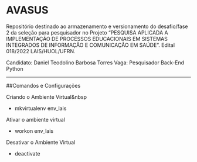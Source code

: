 # AVASUS
Repositório destinado ao armazenamento e versionamento do desafio/fase 2 da seleção para pesquisador no Projeto “PESQUISA APLICADA A IMPLEMENTAÇÃO DE PROCESSOS EDUCACIONAIS EM SISTEMAS INTEGRADOS DE INFORMAÇÃO E COMUNICAÇÃO EM SAÚDE”. Edital 018/2022 LAIS/HUOL/UFRN.

Candidato: Daniel Teodolino Barbosa Torres
Vaga: Pesquisador Back-End Python


-----

##Comandos e Configurações

Criando o Ambiente Virtual&nbsp
 - mkvirtualenv env_lais

Ativar o ambiente virtual
 - workon env_lais

Desativar o Ambiente Virtual
 - deactivate